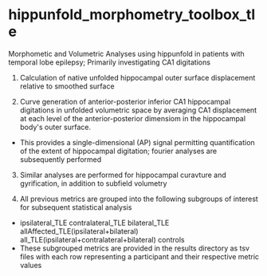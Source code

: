 # hippunfold_morphometry_toolbox_tle
Morphometic and Volumetric Analyses using hippunfold in patients with temporal lobe epilepsy; Primarily investigating CA1 digitations


1) Calculation of native unfolded hippocampal outer surface displacement relative to smoothed surface

2) Curve generation of anterior-posterior inferior CA1 hippocampal digitations in unfolded volumetric space by averaging CA1 displacement at each level of the anterior-posterior dimensiom in the hippocampal body's outer surface.
  -  This provides a single-dimensional (AP) signal permitting quantification of the extent of hippocampal digitation; fourier analyses are subsequently performed

3) Similar analyses are performed for hippocampal curavture and gyrification, in addition to subfield volumetry

4) All previous metrics are grouped into the following subgroups of interest for subsequent statistical analysis
  -  ipsilateral_TLE  contralateral_TLE  bilateral_TLE  allAffected_TLE(ipsilateral+bilateral)  all_TLE(ipsilateral+contralateral+bilateral)  controls
  -  These subgrouped metrics are provided in the results directory as tsv files with each row representing a participant and their respective metric values
